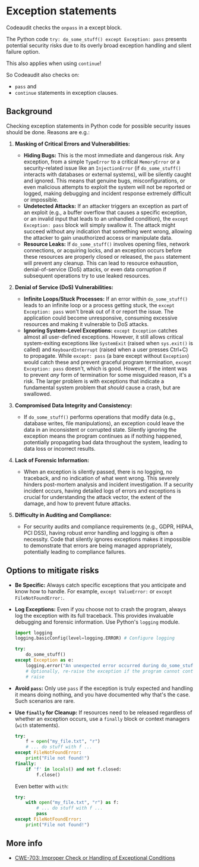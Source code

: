 # Exception statements

Codeaudit checks the `onpass` in a except block.

The Python code `try: do_some_stuff() except Exception: pass` presents potential security risks due to its overly broad exception handling and silent failure option.

This also applies when using `continue`!

So Codeaudit also checks on:
*  `pass` and 
* `continue` 
statements in exception clauses.

## Background

Checking exception statements in Python code for possible security issues should be done.
Reasons are e.g.:

1.  **Masking of Critical Errors and Vulnerabilities:**

      * **Hiding Bugs:** This is the most immediate and dangerous risk. Any exception, from a simple `TypeError` to a critical `MemoryError` or a security-related issue like an `InjectionError` (if `do_some_stuff()` interacts with databases or external systems), will be silently caught and ignored. This means that genuine bugs, misconfigurations, or even malicious attempts to exploit the system will not be reported or logged, making debugging and incident response extremely difficult or impossible.
      * **Undetected Attacks:** If an attacker triggers an exception as part of an exploit (e.g., a buffer overflow that causes a specific exception, or an invalid input that leads to an unhandled condition), the `except Exception: pass` block will simply swallow it. The attack might succeed without any indication that something went wrong, allowing the attacker to gain unauthorized access or manipulate data.
      * **Resource Leaks:** If `do_some_stuff()` involves opening files, network connections, or acquiring locks, and an exception occurs before these resources are properly closed or released, the `pass` statement will prevent any cleanup. This can lead to resource exhaustion, denial-of-service (DoS) attacks, or even data corruption if subsequent operations try to use leaked resources.

2.  **Denial of Service (DoS) Vulnerabilities:**

      * **Infinite Loops/Stuck Processes:** If an error within `do_some_stuff()` leads to an infinite loop or a process getting stuck, the `except Exception: pass` won't break out of it or report the issue. The application could become unresponsive, consuming excessive resources and making it vulnerable to DoS attacks.
      * **Ignoring System-Level Exceptions:** `except Exception` catches almost all user-defined exceptions. However, it still allows critical system-exiting exceptions like `SystemExit` (raised when `sys.exit()` is called) and `KeyboardInterrupt` (raised when a user presses Ctrl+C) to propagate. While `except: pass` (a bare except without `Exception`) would catch these and prevent graceful program termination, `except Exception: pass` doesn't, which is good. However, if the intent was to prevent *any* form of termination for some misguided reason, it's a risk. The larger problem is with exceptions that indicate a fundamental system problem that *should* cause a crash, but are swallowed.

3.  **Compromised Data Integrity and Consistency:**

      * If `do_some_stuff()` performs operations that modify data (e.g., database writes, file manipulations), an exception could leave the data in an inconsistent or corrupted state. Silently ignoring the exception means the program continues as if nothing happened, potentially propagating bad data throughout the system, leading to data loss or incorrect results.

4.  **Lack of Forensic Information:**

      * When an exception is silently passed, there is no logging, no traceback, and no indication of what went wrong. This severely hinders post-mortem analysis and incident investigation. If a security incident occurs, having detailed logs of errors and exceptions is crucial for understanding the attack vector, the extent of the damage, and how to prevent future attacks.

5.  **Difficulty in Auditing and Compliance:**

      * For security audits and compliance requirements (e.g., GDPR, HIPAA, PCI DSS), having robust error handling and logging is often a necessity. Code that silently ignores exceptions makes it impossible to demonstrate that errors are being managed appropriately, potentially leading to compliance failures.

## Options to mitigate risks

  * **Be Specific:** Always catch specific exceptions that you anticipate and know how to handle. For example, `except ValueError:` or `except FileNotFoundError:`.
  
  * **Log Exceptions:** Even if you choose not to crash the program, always log the exception with its full traceback. This provides invaluable debugging and forensic information. Use Python's `logging` module.
    ```python
    import logging
    logging.basicConfig(level=logging.ERROR) # Configure logging

    try:
        do_some_stuff()
    except Exception as e:
        logging.error("An unexpected error occurred during do_some_stuff()", exc_info=True)
        # Optionally, re-raise the exception if the program cannot continue meaningfully
        # raise
    ```
  * **Avoid `pass`:** Only use `pass` if the exception is truly expected and handling it means doing nothing, and you have documented why that's the case. Such scenarios are rare.
  * **Use `finally` for Cleanup:** If resources need to be released regardless of whether an exception occurs, use a `finally` block or context managers (`with` statements).
    ```python
    try:
        f = open("my_file.txt", "r")
        # ... do stuff with f ...
    except FileNotFoundError:
        print("File not found!")
    finally:
        if 'f' in locals() and not f.closed:
            f.close()
    ```
    Even better with `with`:
    ```python
    try:
        with open("my_file.txt", "r") as f:
            # ... do stuff with f ...
            pass
    except FileNotFoundError:
        print("File not found!")
    ```
    

## More info

* [CWE-703: Improper Check or Handling of Exceptional Conditions](https://cwe.mitre.org/data/definitions/703.html)
